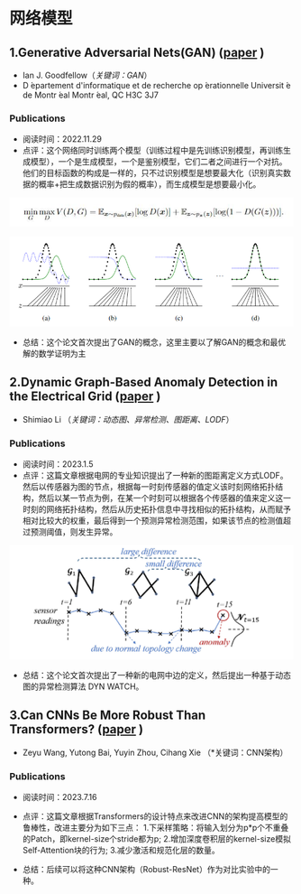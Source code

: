 # 网络模型

## 1.Generative Adversarial Nets(GAN) ([paper](https://arxiv.org/abs/1406.2661) ) 
- Ian J. Goodfellow（*关键词：GAN*）
- D ́epartement d'informatique et de recherche op ́erationnelle Universit ́e de Montr ́eal Montr ́eal, QC H3C 3J7

### Publications
   * 阅读时间：2022.11.29
   * 点评：这个网络同时训练两个模型（训练过程中是先训练识别模型，再训练生成模型），一个是生成模型，一个是鉴别模型，它们二者之间进行一个对抗。他们的目标函数的构成是一样的，只不过识别模型是想要最大化（识别真实数据的概率+把生成数据识别为假的概率），而生成模型是想要最小化。

   ![](image/GAN目标函数.jpg)

   ![](image/GAN训练过程.jpg)

   * 总结：这个论文首次提出了GAN的概念，这里主要以了解GAN的概念和最优解的数学证明为主

## 2.Dynamic Graph-Based Anomaly Detection in the Electrical Grid ([paper](https://ieeexplore.ieee.org/abstract/document/9638319/) ) 
- Shimiao Li （*关键词：动态图、异常检测、图距离、LODF*）

### Publications
   * 阅读时间：2023.1.5
   * 点评：这篇文章根据电网的专业知识提出了一种新的图距离定义方式LODF。然后以传感器为图的节点，根据每一时刻传感器的值定义该时刻网络拓扑结构，然后以某一节点为例，在某一个时刻可以根据各个传感器的值来定义这一时刻的网络拓扑结构，然后从历史拓扑信息中寻找相似的拓扑结构，从而赋予相对比较大的权重，最后得到一个预测异常检测范围，如果该节点的检测值超过预测阈值，则发生异常。

   ![](image/DYNWATCH.jpg)

   * 总结：这个论文首次提出了一种新的电网中边的定义，然后提出一种基于动态图的异常检测算法 DYN WATCH。

## 3.Can CNNs Be More Robust Than Transformers? ([paper](https://arxiv.org/pdf/2206.03452) )
- Zeyu Wang, Yutong Bai, Yuyin Zhou, Cihang Xie （*关键词：CNN架构）

### Publications
   * 阅读时间：2023.7.16
   * 点评：这篇文章根据Transformers的设计特点来改进CNN的架构提高模型的鲁棒性，改进主要分为如下三点：
          1.下采样策略：将输入划分为p*p个不重叠的Patch，即kernel-size个stride都为p;
          2.增加深度卷积层的kernel-size模拟Self-Attention块的行为;
          3.减少激活和规范化层的数量。
     
   * 总结：后续可以将这种CNN架构（Robust-ResNet）作为对比实验中的一种。
